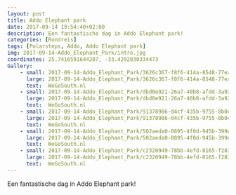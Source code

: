 ```yaml
---
layout: post
title: Addo Elephant park
date: 2017-09-14 19:54:40+02:00
description: Een fantastische dag in Addo Elephant park! 
categories: [Rondreis]
tags: [Polarsteps, Addo, Addo Elephant park]
img: 2017-09-14-Addo_Elephant_Park/intro.jpg
coordinates: 25.7416591644287, -33.4292030334473
Gallery:
    - small: 2017-09-14-Addo_Elephant_Park/3626c367-f8f6-414a-8548-77eaa207be5f_large_image.jpg
      large: 2017-09-14-Addo_Elephant_Park/3626c367-f8f6-414a-8548-77eaa207be5f_large_image.jpg
      text:  WeGoSouth.nl
    - small: 2017-09-14-Addo_Elephant_Park/dbd0e921-26a7-40b8-afdd-3a92d88059fb_large_image.jpg
      large: 2017-09-14-Addo_Elephant_Park/dbd0e921-26a7-40b8-afdd-3a92d88059fb_large_image.jpg
      text:  WeGoSouth.nl
    - small: 2017-09-14-Addo_Elephant_Park/91378986-d4cf-435b-9755-8b0c1dc6919f_large_image.jpg
      large: 2017-09-14-Addo_Elephant_Park/91378986-d4cf-435b-9755-8b0c1dc6919f_large_image.jpg
      text:  WeGoSouth.nl
    - small: 2017-09-14-Addo_Elephant_Park/502aeda0-0895-4f0d-945b-399e012b68a1_large_image.jpg
      large: 2017-09-14-Addo_Elephant_Park/502aeda0-0895-4f0d-945b-399e012b68a1_large_image.jpg
      text:  WeGoSouth.nl
    - small: 2017-09-14-Addo_Elephant_Park/c2320949-78bb-4efd-8165-f2839f76b25b_large_image.jpg
      large: 2017-09-14-Addo_Elephant_Park/c2320949-78bb-4efd-8165-f2839f76b25b_large_image.jpg
      text:  WeGoSouth.nl
---
```

Een fantastische dag in Addo Elephant park! 